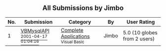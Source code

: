 ﻿<div align="center">

## All Submissions by Jimbo

</div>

No.  | Submission | Category | By   | User Rating
---- | ---------- | -------- | ---- | -----------
1 | [VBMysqlAPI<br /><sup>2001-04-17 01:04:16</sup>](https://github.com/Planet-Source-Code/jimbo-vbmysqlapi__1-48230) | [Complete Applications<br /><sup>Visual Basic</sup>](../ByCategory/complete-applications__1-27.md) | Jimbo | 5.0 (10 globes from 2 users)
